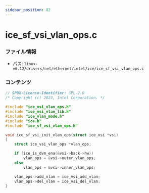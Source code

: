 ```yaml
---
sidebar_position: 82
---
```

# ice_sf_vsi_vlan_ops.c

### ファイル情報

- パス: `linux-v6.12/drivers/net/ethernet/intel/ice/ice_sf_vsi_vlan_ops.c`

### コンテンツ

```c
// SPDX-License-Identifier: GPL-2.0
/* Copyright (c) 2023, Intel Corporation. */

#include "ice_vsi_vlan_ops.h"
#include "ice_vsi_vlan_lib.h"
#include "ice_vlan_mode.h"
#include "ice.h"
#include "ice_sf_vsi_vlan_ops.h"

void ice_sf_vsi_init_vlan_ops(struct ice_vsi *vsi)
{
	struct ice_vsi_vlan_ops *vlan_ops;

	if (ice_is_dvm_ena(&vsi->back->hw))
		vlan_ops = &vsi->outer_vlan_ops;
	else
		vlan_ops = &vsi->inner_vlan_ops;

	vlan_ops->add_vlan = ice_vsi_add_vlan;
	vlan_ops->del_vlan = ice_vsi_del_vlan;
}

```
